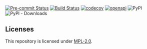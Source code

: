 # 
[![Pre-commit Status](https://github.com/OpenG2P/openg2p-social-registry-portal-api/actions/workflows/pre-commit.yml/badge.svg?branch=develop)](https://github.com/OpenG2P/openg2p-social-registry-portal-api/actions/workflows/pre-commit.yml?query=branch%3Adevelop)
[![Build Status](https://github.com/OpenG2P/openg2p-social-registry-portal-api/actions/workflows/test.yml/badge.svg?branch=develop)](https://github.com/OpenG2P/openg2p-social-registry-portal-api/actions/workflows/test.yml?query=branch%3Adevelop)
[![codecov](https://codecov.io/gh/OpenG2P/openg2p-social-registry-portal-api/branch/develop/graph/badge.svg)](https://codecov.io/gh/OpenG2P/openg2p-social-registry-portal-api)
[![openapi](https://img.shields.io/badge/open--API-swagger-brightgreen)](https://validator.swagger.io/?url=https://raw.githubusercontent.com/OpenG2P/openg2p-social-registry-portal-api/develop/api-docs/generated/openapi.json)
![PyPI](https://img.shields.io/pypi/v/openg2p-social-registry-portal-api?label=pypi%20package)
![PyPI - Downloads](https://img.shields.io/pypi/dm/openg2p-social-registry-portal-api)



## Licenses

This repository is licensed under [MPL-2.0](LICENSE).
